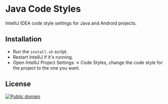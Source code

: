 Java Code Styles
================

IntelliJ IDEA code style settings for Java and Android projects.


Installation
------------

 * Run the `install.sh` script.
 * Restart IntelliJ if it's running.
 * Open IntelliJ Project Settings -> Code Styles, change the code style for the project to the one you want.


License
-------

[![Public domain](https://licensebuttons.net/p/zero/1.0/88x31.png)](https://creativecommons.org/publicdomain/zero/1.0/legalcode)
